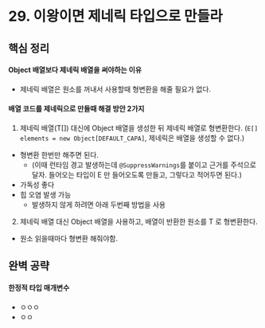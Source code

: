 # 29. 이왕이면 제네릭 타입으로 만들라

## 핵심 정리
#### Object 배열보다 제네릭 배열을 써야하는 이유
 * 제네릭 배열은 원소를 꺼내서 사용할때 형변환을 해줄 필요가 없다.
#### 배열 코드를 제네릭으로 만들때 해결 방안 2가지
1. 제네릭 배열(T[]) 대신에 Object 배열을 생성한 뒤 제네릭 배열로 형변환한다. (`E[] elements = new Object[DEFAULT_CAPA]`, 제네릭은 배열을 생성할 수 없다.)
 * 형변환 한번만 해주면 된다.
   * (이때 런타임 경고 발생하는데 `@SuppressWarnings`를 붙이고 근거를 주석으로 달자. 들어오는 타입이 E 만 들어오도록 만들고, 그렇다고 적어두면 된다.)
 * 가독성 좋다
 * 힙 오염 발생 가능
   * 발생하지 않게 하려면 아래 두번째 방법을 사용 
2. 제네릭 배열 대신 Object 배열을 사용하고, 배열이 반환한 원소를 T 로 형변환한다.
 * 원소 읽을때마다 형변환 해줘야함.


## 완벽 공략
#### 한정적 타입 매개변수
 * ㅇㅇㅇ
 * ㅇㅇ
